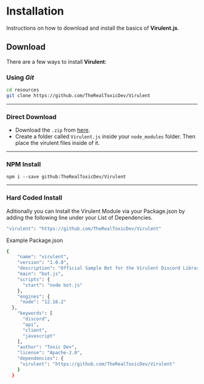 # Installation

Instructions on how to download and install the basics of **Virulent.js**.

## Download
There are a few ways to install **Virulent**:

### Using *Git*
```bash
cd resources
git clone https://github.com/TheRealToxicDev/Virulent
```

---

### Direct Download
- Download the `.zip` from <span style="color: #ff5733">[here](https://github.com/TheRealToxicDev/Virulent/releases/latest)</span>.
- Create a folder called `Virulent.js` inside your `node_modules` folder. Then place the virulent files inside of it.

---

### NPM Install
```
npm i --save github:TheRealToxicDev/Virulent
```

---

### Hard Coded Install
Aditionally you can Install the Virulent Module via your Package.json
by adding the following line under your List of Dependencies.

```bash
"virulent": "https://github.com/TheRealToxicDev/Virulent"
```

Example Package.json

```bash
{
    "name": "virulent",
    "version": "1.0.0",
    "description": "Official Sample Bot for the Virulent Discord Library.",
    "main": "bot.js",
    "scripts": {
      "start": "node bot.js"
    },
    "engines": {
     "node": "12.16.2"
  },
    "keywords": [
      "discord",
      "api",
      "client",
      "javascript"
    ],
    "author": "Toxic Dev",
    "license": "Apache-2.0",
    "dependencies": {
     "virulent": "https://github.com/TheRealToxicDev/Virulent"
    }
  }
  ```
